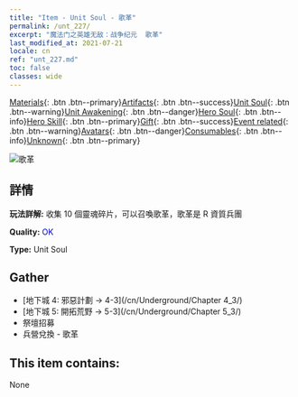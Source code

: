 ```yaml
---
title: "Item - Unit Soul - 歌革"
permalink: /unt_227/
excerpt: "魔法门之英雄无敌：战争纪元  歌革"
last_modified_at: 2021-07-21
locale: cn
ref: "unt_227.md"
toc: false
classes: wide
---
```

 [Materials](/ItemsCN/){: .btn .btn--primary}[Artifacts](/ItemsCN/Artifacts/){: .btn .btn--success}[Unit Soul](/ItemsCN/UnitSoul/){: .btn .btn--warning}[Unit Awakening](/ItemsCN/UnitAwakening/){: .btn .btn--danger}[Hero Soul](/ItemsCN/HeroSoul/){: .btn .btn--info}[Hero Skill](/ItemsCN/HeroSkill/){: .btn .btn--primary}[Gift](/ItemsCN/Gift/){: .btn .btn--success}[Event related](/ItemsCN/Events/){: .btn .btn--warning}[Avatars](/ItemsCN/Avatars/){: .btn .btn--danger}[Consumables](/ItemsCN/Consumables/){: .btn .btn--info}[Unknown](/ItemsCN/Unknown/){: .btn .btn--primary}

 ![歌革](/images/u/ti_touhuoguai.jpg)

## 詳情
 **玩法詳解:** 收集 10 個靈魂碎片，可以召喚歌革，歌革是 R 資質兵團

 **Quality:** <span style="color: #0000CD">OK</span>

 **Type:** Unit Soul

## Gather

*    [地下城 4: 邪惡計劃 -> 4-3](/cn/Underground/Chapter 4_3/) 
*    [地下城 5: 開拓荒野 -> 5-3](/cn/Underground/Chapter 5_3/) 
*    祭壇招募 
*    兵營兌換 - 歌革 

## This item contains:

  None

